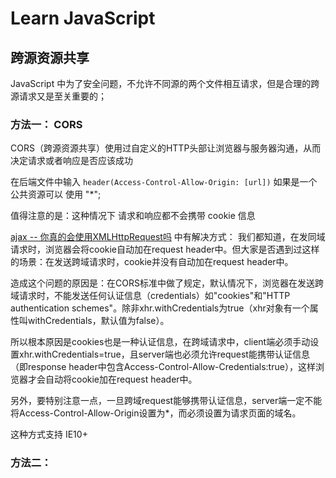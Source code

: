 # Learn JavaScript

## 跨源资源共享

JavaScript 中为了安全问题，不允许不同源的两个文件相互请求，但是合理的跨源请求又是至关重要的；

### 方法一： CORS 

CORS（跨源资源共享）使用过自定义的HTTP头部让浏览器与服务器沟通，从而决定请求或者响应是否应该成功

在后端文件中输入 `header(Access-Control-Allow-Origin: [url])` 如果是一个公共资源可以  使用 "*";

值得注意的是：这种情况下 请求和响应都不会携带 cookie 信息

[ajax -- 你真的会使用XMLHttpRequest吗](https://segmentfault.com/a/1190000004322487)
中有解决方式：
我们都知道，在发同域请求时，浏览器会将cookie自动加在request header中。但大家是否遇到过这样的场景：在发送跨域请求时，cookie并没有自动加在request header中。

造成这个问题的原因是：在CORS标准中做了规定，默认情况下，浏览器在发送跨域请求时，不能发送任何认证信息（credentials）如"cookies"和"HTTP authentication schemes"。除非xhr.withCredentials为true（xhr对象有一个属性叫withCredentials，默认值为false）。

所以根本原因是cookies也是一种认证信息，在跨域请求中，client端必须手动设置xhr.withCredentials=true，且server端也必须允许request能携带认证信息（即response header中包含Access-Control-Allow-Credentials:true），这样浏览器才会自动将cookie加在request header中。

另外，要特别注意一点，一旦跨域request能够携带认证信息，server端一定不能将Access-Control-Allow-Origin设置为*，而必须设置为请求页面的域名。

这种方式支持 IE10+

### 方法二：